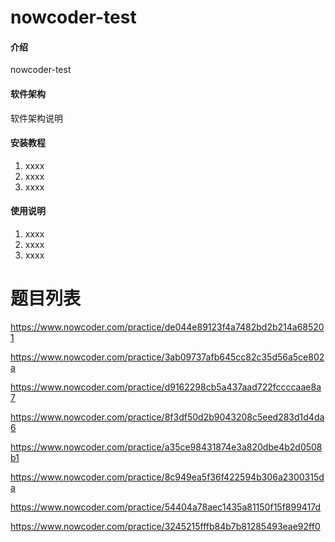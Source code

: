 # nowcoder-test

#### 介绍

nowcoder-test

#### 软件架构

软件架构说明

#### 安装教程

1. xxxx
2. xxxx
3. xxxx

#### 使用说明

1. xxxx
2. xxxx
3. xxxx

# 题目列表

https://www.nowcoder.com/practice/de044e89123f4a7482bd2b214a685201

https://www.nowcoder.com/practice/3ab09737afb645cc82c35d56a5ce802a

https://www.nowcoder.com/practice/d9162298cb5a437aad722fccccaae8a7

https://www.nowcoder.com/practice/8f3df50d2b9043208c5eed283d1d4da6

https://www.nowcoder.com/practice/a35ce98431874e3a820dbe4b2d0508b1

https://www.nowcoder.com/practice/8c949ea5f36f422594b306a2300315da

https://www.nowcoder.com/practice/54404a78aec1435a81150f15f899417d

https://www.nowcoder.com/practice/3245215fffb84b7b81285493eae92ff0